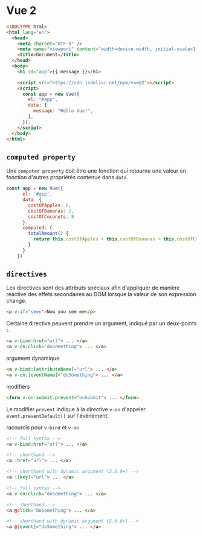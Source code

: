 # Vue 2

````HTML
<!DOCTYPE html>
<html lang="en">
  <head>
    <meta charset="UTF-8" />
    <meta name="viewport" content="width=device-width, initial-scale=1.0" />
    <title>Document</title>
  </head>
  <body>
    <h1 id="app">{{ message }}</h1>

    <script src="https://cdn.jsdelivr.net/npm/vue@2"></script>
    <script>
      const app = new Vue({
        el: "#app",
        data: {
          message: "Hello Vue!",
        },
      });
    </script>
  </body>
</html>
````

## `computed property`

Une `computed property` doit être une fonction qui retourne une valeur en fonction d'autres propriétés contenue dans `data`.

````javascript
const app = new Vue({
      el: '#app',
      data: {
        costOfApples: 6,
        costOfBananas: 2,
        costOfCoconuts: 8
      },
      computed: {
        totalAmount() {
          return this.costOfApples + this.costOfBananas + this.costOfCoconuts
        }
      }
    })
````

## `directives`

Les directives sont des attributs spéciaux afin d'appliquer de manière réactive des effets secondaires au DOM lorsque la valeur de son expression change.

````HTML
<p v-if="seen">Now you see me</p>
````

Certaine directive peuvent prendre un argument, indiqué par un deux-points `:`.

````HTML
<a v-bind:href="url"> ... </a>
<a v-on:click="doSomething"> ... </a>
````

argument dynamique

````HTML
<a v-bind:[attributeName]="url"> ... </a>
<a v-on:[eventName]="doSomething"> ... </a>
````

modifiers

````HTML
<form v-on:submit.prevent="onSubmit"> ... </form>
````

Le modifier `prevent` indique à la directive `v-on` d'appeler `event.preventDefault()` sur l'événement.

racourcis pour `v-bind` et `v-on`

````HTML
<!-- full syntax -->
<a v-bind:href="url"> ... </a>

<!-- shorthand -->
<a :href="url"> ... </a>

<!-- shorthand with dynamic argument (2.6.0+) -->
<a :[key]="url"> ... </a>
````

````HTML
<!-- full syntax -->
<a v-on:click="doSomething"> ... </a>

<!-- shorthand -->
<a @click="doSomething"> ... </a>

<!-- shorthand with dynamic argument (2.6.0+) -->
<a @[event]="doSomething"> ... </a>

````
